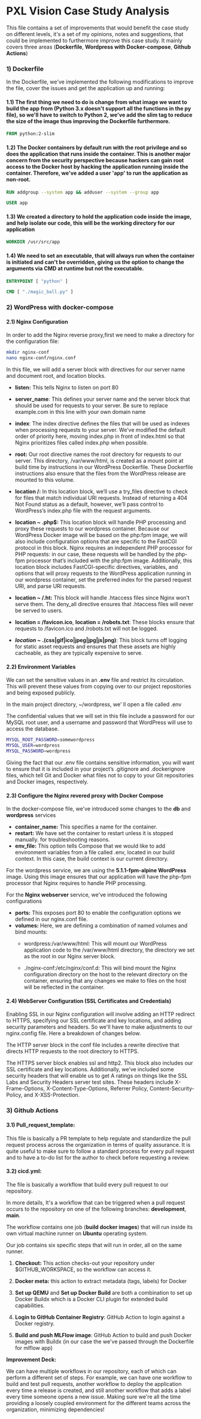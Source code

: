 # PXL Vision Case Study Analysis

This file contains a set of improvements that would benefit the case study on different levels, it's a set of my opinions, notes and suggestions, that could be implemented to furthermore improve this case study. It mainly covers  three areas (**Dockerfile**, **Wordpress with Docker-compose**, **Github Actions**)

### 1) Dockerfile

In the Dockerfile, we've implemented the following modifications to improve the file, cover the issues and get the application up and running:

#### 1.1) The first thing we need to do is change from what image we want to build the app from (Python 3.x  doesn't support all the functions in the py file), so we'll have to switch to Python 2, we've add the slim tag to reduce the size of the image thus improving the Dockerfile furthermore.

```dockerfile
FROM python:2-slim
```
#### 1.2) The Docker containers by default run with the root privilege and so does the application that runs inside the container. This is another major concern from the security perspective because hackers can gain root access to the Docker host by hacking the application running inside the container. Therefore, we've added a user 'app' to run the application as non-root.

```dockerfile
RUN addgroup --system app && adduser --system --group app 

USER app
```
#### 1.3) We created a directory to hold the application code inside the image, and help isolate our code, this will be the working directory for our application

```dockerfile
WORKDIR /usr/src/app
```
#### 1.4) We need to set an executable, that will always run when the container is initiated and can't be overridden, giving us the option to change the arguments via CMD at runtime but not the executable. 
```dockerfile
ENTRYPOINT [ "python" ]

CMD [ "./magic_ball.py" ]
```
### 2) WordPress with docker-compose

#### 2.1) Nginx Configuration

In order to add the Nginx reverse proxy,first we need to make a directory for the configuration file:

```bash
mkdir nginx-conf
nano nginx-conf/nginx.conf
```
In this file, we will add a server block with directives for our server name and document root, and location blocks.

- **listen:** This tells Nginx to listen on port 80
- **server_name**: This defines your server name and the server block that should be used for requests to your server. Be sure to replace example.com in this line with your own domain name
- **index**: The index directive defines the files that will be used as indexes when processing requests to your server. We’ve modified the default order of priority here, moving index.php in front of index.html so that Nginx prioritizes files called index.php when possible.
- **root:** Our root directive names the root directory for requests to our server. This directory, /var/www/html, is created as a mount point at build time by instructions in our WordPress Dockerfile. These Dockerfile instructions also ensure that the files from the WordPress release are mounted to this volume.

- **location /:** In this location block, we’ll use a try_files directive to check for files that match individual URI requests. Instead of returning a 404 Not Found status as a default, however, we’ll pass control to WordPress’s index.php file with the request arguments.

- **location ~ \.php$:** This location block will handle PHP processing and proxy these requests to our wordpress container. Because our WordPress Docker image will be based on the php:fpm image, we will also include configuration options that are specific to the FastCGI protocol in this block. Nginx requires an independent PHP processor for PHP requests: in our case, these requests will be handled by the php-fpm processor that’s included with the php:fpm image. Additionally, this location block includes FastCGI-specific directives, variables, and options that will proxy requests to the WordPress application running in our wordpress container, set the preferred index for the parsed request URI, and parse URI requests.
- **location ~ /\.ht:** This block will handle .htaccess files since Nginx won’t serve them. The deny_all directive ensures that .htaccess files will never be served to users.
- **location = /favicon.ico**, **location = /robots.txt**: These blocks ensure that requests to /favicon.ico and /robots.txt will not be logged.
- ***location ~* \.(css|gif|ico|jpeg|jpg|js|png)**: This block turns off logging for static asset requests and ensures that these assets are highly cacheable, as they are typically expensive to serve.

#### 2.2) Environment Variables

We can set the sensitive values in an **.env** file and restrict its circulation. This will prevent these values from copying over to our project repositories and being exposed publicly.

In the main project directory, ~/wordpress, we' ll open a file called .env

The confidential values that we will set in this file include a password for our MySQL root user, and a username and password that WordPress will use to access the database.

```bash
MYSQL_ROOT_PASSWORD=somewordpress
MYSQL_USER=wordpress
MYSQL_PASSWORD=wordpress
```
Giving the fact that our .env file contains sensitive information, you will want to ensure that it is included in your project’s .gitignore and .dockerignore files, which tell Git and Docker what files not to copy to your Git repositories and Docker images, respectively.

#### 2.3) Configure the Nginx revered proxy with Docker Compose

In the docker-compose file, we've introduced some changes to the **db** and **wordpress** services 

- **container_name:** This specifies a name for the container.
- **restart:** We have set the container to restart unless it is stopped manually. for troubleshooting reasons.
- **env_file:** This option tells Compose that we would like to add environment variables from a file called .env, located in our build context. In this case, the build context is our current directory.

For the wordpress service, we are using the **5.1.1-fpm-alpine WordPress** image. Using this image ensures that our application will have the php-fpm processor that Nginx requires to handle PHP processing. 

For the **Nginx webserver** service, we've introduced the following configurations

- **ports:** This exposes port 80 to enable the configuration options we defined in our nginx.conf file.
- **volumes:** Here, we are defining a combination of named volumes and bind mounts:
  - wordpress:/var/www/html: This will mount our WordPress application code to the /var/www/html directory, the directory we set as the root in our Nginx server block.

  - ./nginx-conf:/etc/nginx/conf.d: This will bind mount the Nginx configuration directory on the host to the relevant directory on the container, ensuring that any changes we make to files on the host will be reflected in the container.

#### 2.4) WebServer Configuration (SSL Certificates and Credentials)

Enabling SSL in our Nginx configuration will involve adding an HTTP redirect to HTTPS, specifying our SSL certificate and key locations, and adding security parameters and headers. So we'll have to make adjustments to our nginx.config file. Here a breakdown of changes below.

The HTTP server block in the conf file includes a rewrite directive that directs HTTP requests to the root directory to HTTPS.

The HTTPS server block enables ssl and http2. This block also includes our SSL certificate and key locations. Additionally, we’ve included some security headers that will enable us to get A ratings on things like the SSL Labs and Security Headers server test sites. These headers include X-Frame-Options, X-Content-Type-Options, Referrer Policy, Content-Security-Policy, and X-XSS-Protection.

### 3) Github Actions

#### 3.1) Pull_request_template:

This file is basically a PR template to help regulate and standardize the pull request process across the organization in terms of quality assurance. It is quite useful to make sure to follow a standard process for every pull request and to have a to-do list for the author to check before requesting a review.

#### 3.2) cicd.yml:

The file is basically a workflow that build every pull request to our repository.

In more details, It's a workflow that can be triggered when a pull request occurs to the repository on one of the following branches: **development**, **main**.

The workflow contains one job (**build docker images**) that  will run inside its own virtual machine runner on **Ubuntu** operating system.

Our job contains six specific steps that will run in order, all on the same runner. 

1) **Checkout:** This action checks-out your repository under $GITHUB_WORKSPACE, so the workflow can access it.

2) **Docker meta:** this action to extract metadata (tags, labels) for Docker

3) **Set up QEMU** and **Set up Docker Build** are both a combination to set up Docker Buildx which is a Docker CLI plugin for extended build capabilities.

4) **Login to GitHub Container Registry**: GitHub Action to login against a Docker registry.

5) **Build and push MLFlow image**: GitHub Action to build and push Docker images with Buildx (in our case the we've passed through the Dockerfile for mlflow app)

**Improvement Deck:**

We can have multiple workflows in our repository, each of which can perform a different set of steps. For example, we can have one workflow to build and test pull requests, another workflow to deploy the application every time a release is created, and still another workflow that adds a label every time someone opens a new issue. Making sure we're all the time providing a loosely coupled environment for the different teams across the organization, minimizing dependencies!
